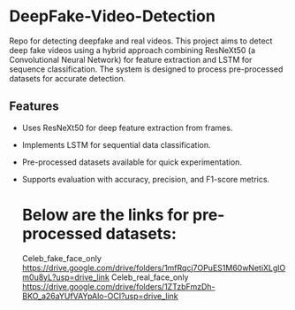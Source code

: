 # DeepFake-Video-Detection
Repo for detecting deepfake and real videos.
This project aims to detect deep fake videos using a hybrid approach combining ResNeXt50 (a Convolutional Neural Network) for feature extraction and LSTM for sequence classification. The system is designed to process pre-processed datasets for accurate detection.


## Features

- Uses  ResNeXt50 for deep feature extraction from frames.
- Implements LSTM for sequential data classification.
- Pre-processed datasets available for quick experimentation.
- Supports evaluation with accuracy, precision, and F1-score metrics.

  # Below are the links for pre-processed datasets:

   Celeb_fake_face_only  https://drive.google.com/drive/folders/1mfRqcj7OPuES1M60wNetiXLglOm0u8yL?usp=drive_link 
   Celeb_real_face_only  https://drive.google.com/drive/folders/1ZTzbFmzDh-BKO_a26aYUfVAYpAlo-OCI?usp=drive_link
